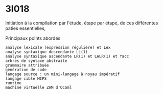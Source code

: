 # 3I018

 Initiation à la compilation par l'étude, étape par étape, de ces différentes paties essentielles,

Principaux points abordés

    analyse lexicale (expression régulière) et Lex
    analyse syntaxique descendante LL(1)
    analyse syntaxique ascendante LR(1) et LALR(1) et Yacc
    arbres de syntaxe abstraite
    grammaire attribuée
    génération de code
    langage source : un mini-langage à noyau impératif
    langage cible MIPS
    runtime
    machine virtuelle ZAM d'OCaml 
